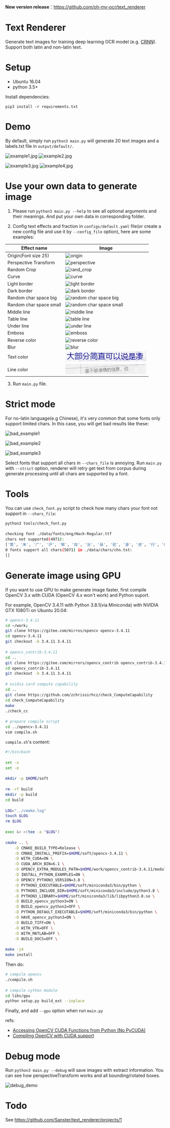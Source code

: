 **New version release**：https://github.com/oh-my-ocr/text_renderer

# Text Renderer
Generate text images for training deep learning OCR model (e.g. [CRNN](https://github.com/bgshih/crnn)).
Support both latin and non-latin text.

# Setup
- Ubuntu 16.04
- python 3.5+

Install dependencies:
```
pip3 install -r requirements.txt
```

# Demo
By default, simply run `python3 main.py` will generate 20 text images
and a labels.txt file in `output/default/`.

![example1.jpg](./imgs/example1.jpg)
![example2.jpg](./imgs/example2.jpg)

![example3.jpg](./imgs/example3.jpg)
![example4.jpg](./imgs/example4.jpg)

# Use your own data to generate image
1. Please run `python3 main.py --help` to see all optional arguments and their meanings.
And put your own data in corresponding folder.

2. Config text effects and fraction in `configs/default.yaml` file(or create a
new config file and use it by `--config_file` option), here are some examples:

|Effect name|Image|
|------------|----|
|Origin(Font size 25)|![origin](./imgs/effects/origin.jpg)|
|Perspective Transform|![perspective](./imgs/effects/perspective_transform.jpg)|
|Random Crop|![rand_crop](./imgs/effects/random_crop.jpg)|
|Curve|![curve](./imgs/effects/curve.jpg)|
|Light border|![light border](./imgs/effects/light_border.jpg)|
|Dark border|![dark border](./imgs/effects/dark_border.jpg)|
|Random char space big|![random char space big](./imgs/effects/random_space_big.jpg)|
|Random char space small|![random char space small](./imgs/effects/random_space_small.jpg)|
|Middle line|![middle line](./imgs/effects/line_middle.jpg)|
|Table line|![table line](./imgs/effects/line_table.jpg)|
|Under line|![under line](./imgs/effects/line_under.jpg)|
|Emboss|![emboss](./imgs/effects/emboss.jpg)|
|Reverse color|![reverse color](./imgs/effects/reverse.jpg)|
|Blur|![blur](./imgs/effects/blur.jpg)|
|Text color|![font_color](./imgs/effects/colored.jpg)|
|Line color|![line_color](./imgs/effects/table.jpg)|

3. Run `main.py` file.

# Strict mode
For no-latin language(e.g Chinese), it's very common that some fonts only support
limited chars. In this case, you will get bad results like these:

![bad_example1](./imgs/bad_example1.jpg)

![bad_example2](./imgs/bad_example2.jpg)

![bad_example3](./imgs/bad_example3.jpg)

Select fonts that support all chars in `--chars_file` is annoying.
Run `main.py` with `--strict` option, renderer will retry get text from
corpus during generate processing until all chars are supported by a font.

# Tools
You can use `check_font.py` script to check how many chars your font not support in `--chars_file`:
```bash
python3 tools/check_font.py

checking font ./data/fonts/eng/Hack-Regular.ttf
chars not supported(4971):
['第', '朱', '广', '沪', '联', '自', '治', '县', '驼', '身', '进', '行', '纳', '税', '防', '火', '墙', '掏', '心', '内', '容', '万', '警','钟', '上', '了', '解'...]
0 fonts support all chars(5071) in ./data/chars/chn.txt:
[]
```

# Generate image using GPU
If you want to use GPU to make generate image faster, first compile OpenCV 3.x with CUDA (OpenCV 4.x won't work) and Python suport.

For example, OpenCV 3.4.11 with Python 3.8.1(via Miniconda) with NVIDIA GTX 1080Ti on Ubuntu 20.04:

```bash
# opencv-3.4.11
cd ~/work;
git clone https://gitee.com/mirros/opencv opencv-3.4.11
cd opencv-3.4.11
git checkout -b 3.4.11 3.4.11

# opencv_contrib-3.4.11
cd ..
git clone https://gitee.com/mirrors/opencv_contrib opencv_contrib-3.4.11
cd opencv_contrib-3.4.11
git checkout -b 3.4.11 3.4.11

# nvidia card compute capability
cd ..
git clone https://github.com/zchrissirhcz/check_ComputeCapability
cd check_ComputeCapability
make
./check_cc

# prepare compile script
cd ../opencv-3.4.11
vim compile.sh
```

`compile.sh`'s content:
```bash
#!/bin/bash

set -x
set -e

mkdir -p $HOME/soft

rm -rf build
mkdir -p build
cd build

LOG="../cmake.log"
touch $LOG
rm $LOG

exec &> >(tee -a "$LOG")

cmake .. \
    -D CMAKE_BUILD_TYPE=Release \
    -D CMAKE_INSTALL_PREFIX=$HOME/soft/opencv-3.4.11 \
    -D WITH_CUDA=ON \
    -D CUDA_ARCH_BIN=6.1 \
    -D OPENCV_EXTRA_MODULES_PATH=$HOME/work/opencv_contrib-3.4.11/modules \
    -D INSTALL_PYTHON_EXAMPLES=ON \
    -D OPENCV_PYTHON3_VERSION=3.8 \
    -D PYTHON3_EXECUTABLE=$HOME/soft/miniconda3/bin/python \
    -D PYTHON3_INCLUDE_DIR=$HOME/soft/miniconda3/include/python3.8 \
    -D PYTHON3_LIBRARY=$HOME/soft/miniconda3/lib/libpython3.8.so \
    -D BUILD_opencv_python3=ON \
    -D BUILD_opencv_python2=OFF \
    -D PYTHON_DEFAULT_EXECUTABLE=$HOME/soft/miniconda3/bin/python \
    -D HAVE_opencv_python3=ON \
    -D BUILD_TIFF=ON \
    -D WITH_VTK=OFF \
    -D WITH_MATLAB=OFF \
    -D BUILD_DOCS=OFF \

make -j4
make install
```

Then do:
```bash
# compile opencv
./compile.sh

# compile cython module
cd libs/gpu
python setup.py build_ext --inplace
```

Finally, and add `--gpu` option when run `main.py`

refs: 
- [Accessing OpenCV CUDA Functions from Python (No PyCUDA)](https://stackoverflow.com/questions/42125084/accessing-opencv-cuda-functions-from-python-no-pycuda)
- [Compiling OpenCV with CUDA support](https://www.pyimagesearch.com/2016/07/11/compiling-opencv-with-cuda-support/)


# Debug mode
Run `python3 main.py --debug` will save images with extract information.
You can see how perspectiveTransform works and all bounding/rotated boxes.

![debug_demo](./imgs/debug_demo.jpg)


# Todo
See https://github.com/Sanster/text_renderer/projects/1
